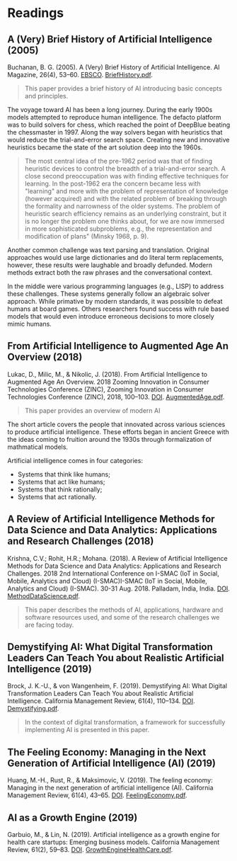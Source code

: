# Readings

## A (Very) Brief History of Artificial Intelligence (2005)

Buchanan, B. G. (2005). A (Very) Brief History of Artificial Intelligence. AI Magazine, 26(4), 53–60. [EBSCO](https://search-ebscohost-com.proxy1.ncu.edu/login.aspx?direct=true&db=ofs&AN=501189619&site=eds-live).  [BriefHistory.pdf](BriefHistory.pdf).

> This paper provides a brief history of AI introducing basic concepts and principles.

The voyage toward AI has been a long journey.  During the early 1900s models attempted to reproduce human intelligence.  The defacto platform was to build solvers for chess, which reached the point of DeepBlue beating the chessmaster in 1997.  Along the way solvers began with heuristics that would reduce the trial-and-error search space.  Creating new and innovative heuristics became the state of the art solution deep into the 1960s.

> The most central idea of the pre-1962 period was that of finding heuristic devices to control
the breadth of a trial-and-error search. A close second preoccupation was with finding effective techniques for learning. In the post-1962 era the concern became less with "learning" and more with the problem of representation of knowledge (however acquired) and with the related problem of breaking through the formality and narrowness of the older systems. The problem of heuristic search efficiency remains as an underlying constraint, but it is no longer the problem one thinks about, for we are now
immersed in more sophisticated subproblems, e.g., the representation and modification of plans" (Minsky 1968, p. 9).

Another common challenge was text parsing and translation.  Original approaches would use large dictionaries and do literal term replacements, however, these results were laughable and broadly defunded.  Modern methods extract both the raw phrases and the conversational context.

In the middle were various programming languages (e.g., LISP) to address these challenges.  These systems generally follow an algebraic solver approach.  While primative by modern standards, it was possible to defeat humans at board games.  Others researchers found success with rule based models that would even introduce erroneous decisions to more closely mimic humans.

## From Artificial Intelligence to Augmented Age An Overview (2018)

Lukac, D., Milic, M., & Nikolic, J. (2018). From Artificial Intelligence to Augmented Age An Overview. 2018 Zooming Innovation in Consumer Technologies Conference (ZINC), Zooming Innovation in Consumer Technologies Conference (ZINC), 2018, 100–103. [DOI](https://doi-org.proxy1.ncu.edu/10.1109/ZINC.2018.8448793).  [AugmentedAge.pdf](AugmentedAge.pdf).

> This paper provides an overview of modern AI

The short article covers the people that innovated across various sciences to produce artificial intelligence. These efforts began in ancient Greece with the ideas coming to fruition around the 1930s through formalization of mathmatical models.

Artificial intelligence comes in four categories:

- Systems that think like humans;
- Systems that act like humans;
- Systems that think rationally;
- Systems that act rationally.

## A Review of Artificial Intelligence Methods for Data Science and Data Analytics: Applications and Research Challenges (2018)

Krishna, C.V.; Rohit, H.R.; Mohana. (2018). A Review of Artificial Intelligence Methods for Data Science and Data Analytics: Applications and Research Challenges.  2018 2nd International Conference on I-SMAC (IoT in Social, Mobile, Analytics and Cloud) (I-SMAC)I-SMAC (IoT in Social, Mobile, Analytics and Cloud) (I-SMAC). 30-31 Aug. 2018. Palladam, India, India. [DOI](https://doi-org.proxy1.ncu.edu/10.1109/I-SMAC.2018.8653670). [MethodDataScience.pdf](MethodDataScience.pdf).

> This paper describes the methods of AI, applications, hardware and software resources used, and some of the research challenges we are facing today.

## Demystifying AI: What Digital Transformation Leaders Can Teach You about Realistic Artificial Intelligence (2019)

Brock, J. K.-U., & von Wangenheim, F. (2019). Demystifying AI: What Digital Transformation Leaders Can Teach You about Realistic Artificial Intelligence. California Management Review, 61(4), 110–134. [DOI](https://doi-org.proxy1.ncu.edu/10.1177/1536504219865226). [Demystifying.pdf](Demystifying.pdf).

> In the context of digital transformation, a framework for successfully implementing AI is presented in this paper.

## The Feeling Economy: Managing in the Next Generation of Artificial Intelligence (AI) (2019)

Huang, M.-H., Rust, R., & Maksimovic, V. (2019). The feeling economy: Managing in the next generation of artificial intelligence (AI). California Management Review, 61(4), 43–65. [DOI](https://doi-org.proxy1.ncu.edu/10.1177/0008125619863436). [FeelingEconomy.pdf](FeelingEconomy.pdf).

## AI as a Growth Engine (2019)

Garbuio, M., & Lin, N. (2019). Artificial intelligence as a growth engine for health care startups: Emerging business models. California Management Review, 61(2), 59–83. [DOI](https://doi-org.proxy1.ncu.edu/10.1177/0008125618811931).  [GrowthEngineHealthCare.pdf](GrowthEngineHealthCare.pdf).

